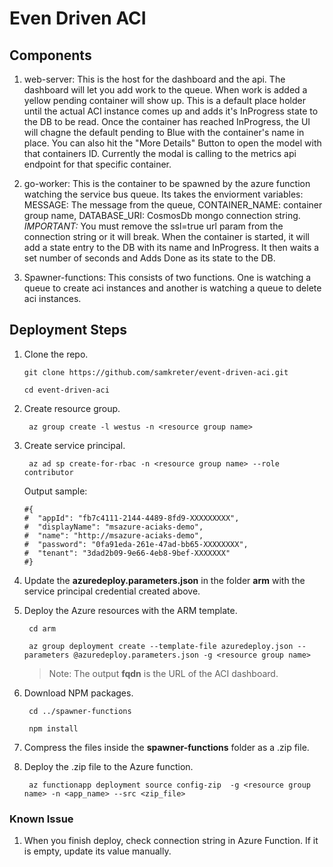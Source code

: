 # Even Driven ACI

## Components

1. web-server: This is the host for the dashboard and the api. The dashboard will let you add work to the queue. When work is added a yellow pending container will show up. This is a default place holder until the actual ACI instance comes up and adds it's InProgress state to the DB to be read. Once the container has reached InProgress, the UI will chagne the default pending to Blue with the container's name in place. You can also hit the "More Details" Button to open the model with that containers ID. Currently the modal is calling to the metrics api endpoint for that specific container. 

2. go-worker: This is the container to be spawned by the azure function watching the service bus queue. Its takes the enviorment variables: MESSAGE: The message from the queue, CONTAINER_NAME: container group name, DATABASE_URI: CosmosDb mongo connection string. *IMPORTANT:* You must remove the ssl=true url param from the connection string or it will break. When the container is started, it will add a state entry to the DB with its name and InProgress. It then waits a set number of seconds and Adds Done as its state to the DB. 

3. Spawner-functions: This consists of two functions. One is watching a queue to create aci instances and another is watching a queue to delete aci instances. 


## Deployment Steps

1. Clone the repo.
   ```console
   git clone https://github.com/samkreter/event-driven-aci.git

   cd event-driven-aci
   ```

2. Create resource group.
   ```console
    az group create -l westus -n <resource group name>
   ```

2. Create service principal.
   ```console
    az ad sp create-for-rbac -n <resource group name> --role contributor
    ```
    Output sample:
    ```
    #{
    #  "appId": "fb7c4111-2144-4489-8fd9-XXXXXXXXX",
    #  "displayName": "msazure-aciaks-demo",
    #  "name": "http://msazure-aciaks-demo",
    #  "password": "0fa91eda-261e-47ad-bb65-XXXXXXXX",
    #  "tenant": "3dad2b09-9e66-4eb8-9bef-XXXXXXX"
    #}
    ```

3. Update the **azuredeploy.parameters.json** in the folder **arm** with the service principal credential created above.

4. Deploy the Azure resources with the ARM template.
   ```console
    cd arm
    
    az group deployment create --template-file azuredeploy.json --parameters @azuredeploy.parameters.json -g <resource group name>
    ```
    >Note: The output **fqdn** is the URL of the ACI dashboard.

4. Download NPM packages.
   ```console
    cd ../spawner-functions

    npm install

5. Compress the files inside the **spawner-functions** folder as a .zip file.

6. Deploy the .zip file to the Azure function.
   ```console
    az functionapp deployment source config-zip  -g <resource group name> -n <app_name> --src <zip_file>
   ```

### Known Issue

1. When you finish deploy, check connection string in Azure Function. If it is empty, update its value manually.